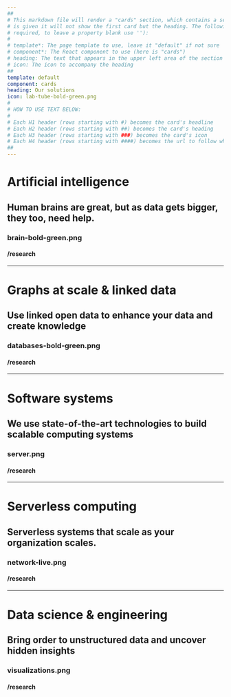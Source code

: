 ```yaml
---
##
# This markdown file will render a "cards" section, which contains a series of cards (3 for each row). If a heading
# is given it will not show the first card but the heading. The following properties may be set (properties with * are
# required, to leave a property blank use ''):
#
# template*: The page template to use, leave it "default" if not sure
# component*: The React component to use (here is "cards")
# heading: The text that appears in the upper left area of the section
# icon: The icon to accompany the heading
##
template: default
component: cards
heading: Our solutions
icon: lab-tube-bold-green.png
#
# HOW TO USE TEXT BELOW:
#
# Each H1 header (rows starting with #) becomes the card's headline
# Each H2 header (rows starting with ##) becomes the card's heading
# Each H3 header (rows starting with ###) becomes the card's icon
# Each H4 header (rows starting with ####) becomes the url to follow when clicking on a card
##
---
```


# Artificial intelligence

## Human brains are great, but as data gets bigger, they too, need help.

### brain-bold-green.png

#### /research

---

# Graphs at scale & linked data

## Use linked open data to enhance your data and create knowledge

### databases-bold-green.png

#### /research

---

# Software systems

## We use state-of-the-art technologies to build scalable computing systems

### server.png

#### /research

---

# Serverless computing

## Serverless systems that scale as your organization scales.

### network-live.png

#### /research

---

# Data science & engineering

## Bring order to unstructured data and uncover hidden insights

### visualizations.png

#### /research
